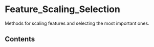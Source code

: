 # Feature_Scaling_Selection

Methods for scaling features and selecting the most important 
ones.

## Contents
